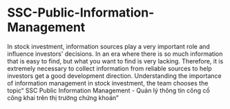 # SSC-Public-Information-Management
In stock investment, information sources play a very important role and influence investors' decisions. In an era where there is so much information that is easy to find, but what you want to find is very lacking. Therefore, it is extremely necessary to collect information from reliable sources to help investors get a good development direction. 
Understanding the importance of information management in stock investment, the team chooses the topic“ SSC Public Information Management - Quản lý thông tin công cố công 
khai trên thị trường chứng khoán”

